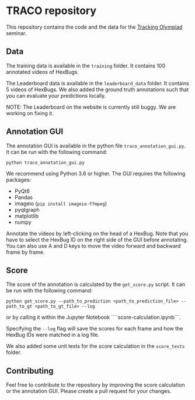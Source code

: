 # TRACO repository
This repository contains the code and the data for the [Tracking Olympiad](https://traco.anki.xyz/) seminar.

## Data
The training data is available in the `training` folder. It contains 100 annotated videos of HexBugs.

The Leaderboard data is available in the `leaderboard_data` folder. It contains 5 videos of HexBugs. 
We also added the ground truth annotations such that you can evaluate your predictions locally. 

NOTE: The Leaderboard on the website is currently still buggy. We are working on fixing it.

## Annotation GUI
The annotation GUI is available in the python file `traco_annotation_gui.py`. It can be run with the following command:

```python traco_annotation_gui.py```

We recommend using Python 3.6 or higher. The GUI requires the following packages:
- PyQt6
- Pandas
- imageio (```pip install imageio-ffmpeg```)
- pyqtgraph
- matplotlib
- numpy

Annotate the videos by left-clicking on the head of a HexBug. Note that you have to select the HexBug ID on the right 
side of the GUI before annotating. You can also use A and D keys to move the video forward and backward frame by frame.

## Score
The score of the annotation is calculated by the `get_score.py` script. It can be run with the following command:

```python get_score.py --path_to_prediction <path_to_prediction_file> --path_to_gt <path_to_gt_file> --log```

or by calling it within the Jupyter Notebook  ````score-calculation.ipynb```.

Specifying the `--log` flag will save the scores for each frame and how the HexBug IDs were matched in a log file.

We also added some unit tests for the score calculation in the `score_tests` folder.

## Contributing
Feel free to contribute to the repository by improving the score calculation or the annotation GUI. 
Please create a pull request for your changes.
